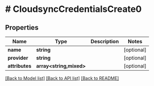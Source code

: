 # # CloudsyncCredentialsCreate0

## Properties

Name | Type | Description | Notes
------------ | ------------- | ------------- | -------------
**name** | **string** |  | [optional]
**provider** | **string** |  | [optional]
**attributes** | **array<string,mixed>** |  | [optional]

[[Back to Model list]](../../README.md#models) [[Back to API list]](../../README.md#endpoints) [[Back to README]](../../README.md)

